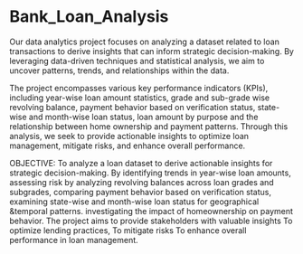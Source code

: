 # Bank_Loan_Analysis
Our data analytics project focuses on analyzing a dataset related to loan transactions to derive insights that can inform strategic decision-making.  By leveraging data-driven techniques and statistical analysis, we aim to uncover patterns, trends, and relationships within the data. 


The project encompasses various key performance indicators (KPIs), including year-wise loan amount statistics, grade and sub-grade wise revolving balance, payment behavior based on verification status, state-wise and month-wise loan status, loan amount by purpose  and the relationship between home ownership and payment patterns.
 Through this analysis, we seek to provide actionable insights to optimize loan management, mitigate risks, and enhance overall performance.


OBJECTIVE:
To analyze a loan dataset to derive actionable insights for strategic decision-making. 
By identifying trends in year-wise loan amounts, 
assessing risk by analyzing revolving balances across loan grades and subgrades, 
comparing payment behavior based on verification status,
 examining state-wise and month-wise loan status for geographical &temporal patterns.
 investigating the impact of homeownership on payment behavior. 
   The project aims to provide stakeholders with valuable insights 
To optimize lending practices,
To mitigate risks 
To enhance overall performance in loan management.
